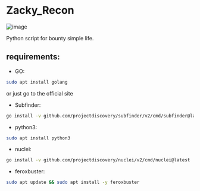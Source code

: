 # Zacky_Recon

![image](https://github.com/Gesus-del/Zacky_Recon/assets/79453866/456bf74e-c6ec-4cd3-aafb-bfcc955dd5e1)


Python script for bounty simple life.

## requirements:


* GO:
```bash
sudo apt install golang
```
or just go to the official site
* Subfinder:
```bash
go install -v github.com/projectdiscovery/subfinder/v2/cmd/subfinder@latest
```
* python3:
```bash
sudo apt install python3
```
* nuclei:
```bash
go install -v github.com/projectdiscovery/nuclei/v2/cmd/nuclei@latest
```
* feroxbuster:
```bash
sudo apt update && sudo apt install -y feroxbuster
```
